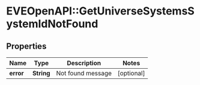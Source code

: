 # EVEOpenAPI::GetUniverseSystemsSystemIdNotFound

## Properties
Name | Type | Description | Notes
------------ | ------------- | ------------- | -------------
**error** | **String** | Not found message | [optional] 


